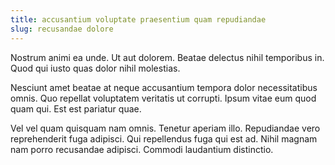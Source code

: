 ```yaml
---
title: accusantium voluptate praesentium quam repudiandae
slug: recusandae dolore
---
```


Nostrum animi ea unde. Ut aut dolorem. Beatae delectus nihil temporibus in. Quod qui iusto quas dolor nihil molestias.

Nesciunt amet beatae at neque accusantium tempora dolor necessitatibus omnis. Quo repellat voluptatem veritatis ut corrupti. Ipsum vitae eum quod quam qui. Est est pariatur quae.

Vel vel quam quisquam nam omnis. Tenetur aperiam illo. Repudiandae vero reprehenderit fuga adipisci. Qui repellendus fuga qui est ad. Nihil magnam nam porro recusandae adipisci. Commodi laudantium distinctio.
